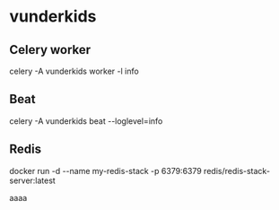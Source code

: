 # vunderkids
## Celery worker
celery -A vunderkids worker -l info

## Beat
celery -A vunderkids beat --loglevel=info


## Redis 
docker run -d --name my-redis-stack -p 6379:6379  redis/redis-stack-server:latest

aaaa